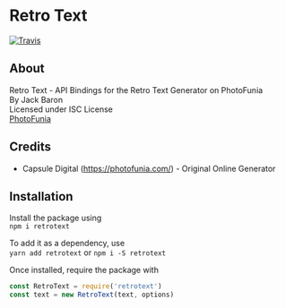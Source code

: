 # Retro Text
[![Travis](https://img.shields.io/travis/lolPants/retrotext.svg?maxAge=2592000?style=flat-square)](https://www.npmjs.com/package/retrotext)    

## About
Retro Text - API Bindings for the Retro Text Generator on PhotoFunia  
By Jack Baron  
Licensed under ISC License  
[PhotoFunia](https://photofunia.com/)  

## Credits
- Capsule Digital (https://photofunia.com/) - Original Online Generator

## Installation
Install the package using  
`npm i retrotext`

To add it as a dependency, use  
`yarn add retrotext` or `npm i -S retrotext`

Once installed, require the package with

```js
const RetroText = require('retrotext')
const text = new RetroText(text, options)
```
